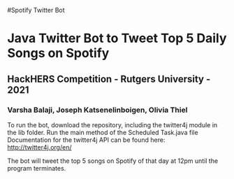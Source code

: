 #Spotify Twitter Bot

<h1>Java Twitter Bot to Tweet Top 5 Daily Songs on Spotify</h1>
<h2>HackHERS Competition - Rutgers University - 2021</h2>
<h3>Varsha Balaji, Joseph Katsenelinboigen, Olivia Thiel</h3>


To run the bot, download the repository, including the twitter4j module in the lib folder. Run the main method of the Scheduled Task.java file
Documentation for the twitter4j API can be found here: http://twitter4j.org/en/

The bot will tweet the top 5 songs on Spotify of that day at 12pm until the program terminates.


